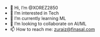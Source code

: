 - 👋 Hi, I’m @XOREZ2850
- 👀 I’m interested in Tech
- 🌱 I’m currently learning ML
- 💞️ I’m looking to collaborate on AI/ML
- 📫 How to reach me: zuraiz@finasal.com


<!---
XOREZ2850/XOREZ2850 is a ✨ special ✨ repository because its `README.md` (this file) appears on your GitHub profile.
You can click the Preview link to take a look at your changes.
--->

